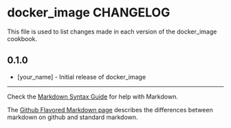 # docker_image CHANGELOG

This file is used to list changes made in each version of the docker_image cookbook.

## 0.1.0
- [your_name] - Initial release of docker_image

- - -
Check the [Markdown Syntax Guide](http://daringfireball.net/projects/markdown/syntax) for help with Markdown.

The [Github Flavored Markdown page](http://github.github.com/github-flavored-markdown/) describes the differences between markdown on github and standard markdown.
